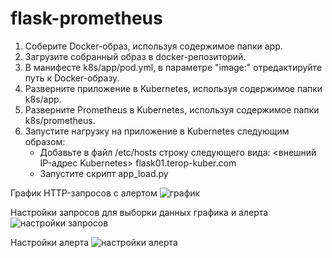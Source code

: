 # flask-prometheus
1. Соберите Docker-образ, используя содержимое папки app. 
2. Загрузите собранный образ в docker-репозиторий.
3. В манифесте k8s/app/pod.yml, в параметре "image:" отредактируйте путь к Docker-образу. 
4. Разверните приложение в Kubernetes, используя содержимое папки k8s/app.
5. Разверните Prometheus в Kubernetes, используя содержимое папки k8s/prometheus.
6. Запустите нагрузку на приложение в Kubernetes следующим образом:
   - Добавьте в файл /etc/hosts строку следующего вида: 
        <внешний IP-адрес Kubernetes> flask01.terop-kuber.com
   - Запустите скрипт app_load.py

График HTTP-запросов с алертом
![график](https://github.com/terop1989/flask-prometheus/blob/master/screenshots/graph.png)

Настройки запросов для выборки данных графика и алерта
![настройки запросов](https://github.com/terop1989/flask-prometheus/blob/master/screenshots/query.png)

Настройки алерта
![настройки алерта](https://github.com/terop1989/flask-prometheus/blob/master/screenshots/alert.png)
